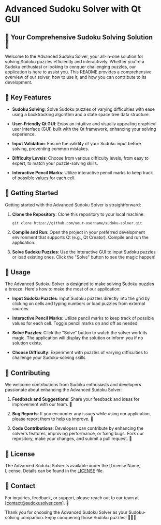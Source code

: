 # Advanced Sudoku Solver with Qt GUI

## 🧩 Your Comprehensive Sudoku Solving Solution 🎲

Welcome to the Advanced Sudoku Solver, your all-in-one solution for solving Sudoku puzzles efficiently and interactively. Whether you're a Sudoku enthusiast or looking to conquer challenging puzzles, our application is here to assist you. This README provides a comprehensive overview of our solver, how to use it, and how you can contribute to its development.

## 🔑 Key Features

- **Sudoku Solving**: Solve Sudoku puzzles of varying difficulties with ease using a backtracking algorithm and a state space tree data structure.

- **User-Friendly Qt GUI**: Enjoy an intuitive and visually appealing graphical user interface (GUI) built with the Qt framework, enhancing your solving experience.

- **Input Validation**: Ensure the validity of your Sudoku input before solving, preventing common mistakes.

- **Difficulty Levels**: Choose from various difficulty levels, from easy to expert, to match your puzzle-solving skills.

- **Interactive Pencil Marks**: Utilize interactive pencil marks to keep track of possible values for each cell.

## 🚀 Getting Started

Getting started with the Advanced Sudoku Solver is straightforward:

1. **Clone the Repository**: Clone this repository to your local machine:
   ```
   git clone https://github.com/your-username/sudoku-solver.git
   ```

2. **Compile and Run**: Open the project in your preferred development environment that supports Qt (e.g., Qt Creator). Compile and run the application.

3. **Solve Sudoku Puzzles**: Use the interactive GUI to input Sudoku puzzles or load existing ones. Click the "Solve" button to see the magic happen!

## 💼 Usage

The Advanced Sudoku Solver is designed to make solving Sudoku puzzles a breeze. Here's how to make the most of our application:

- **Input Sudoku Puzzles**: Input Sudoku puzzles directly into the grid by clicking on cells and typing numbers or load puzzles from external sources.

- **Interactive Pencil Marks**: Utilize pencil marks to keep track of possible values for each cell. Toggle pencil marks on and off as needed.

- **Solve Puzzles**: Click the "Solve" button to watch the solver work its magic. The application will display the solution or inform you if no solution exists.

- **Choose Difficulty**: Experiment with puzzles of varying difficulties to challenge your Sudoku-solving skills.

## 🤝 Contributing

We welcome contributions from Sudoku enthusiasts and developers passionate about enhancing the Advanced Sudoku Solver:

1. **Feedback and Suggestions**: Share your feedback and ideas for improvement with our team. 📣

2. **Bug Reports**: If you encounter any issues while using our application, please report them to help us improve. 🐛

3. **Code Contributions**: Developers can contribute by enhancing the solver's features, improving performance, or fixing bugs. Fork our repository, make your changes, and submit a pull request. 🚧

## 📜 License

The Advanced Sudoku Solver is available under the [License Name] License. Details can be found in the [LICENSE](LICENSE) file.

## 📧 Contact

For inquiries, feedback, or support, please reach out to our team at [contact@sudokusolver.com]. 📩

Thank you for choosing the Advanced Sudoku Solver as your Sudoku-solving companion. Enjoy conquering those Sudoku puzzles! 🧩🎲🔑
